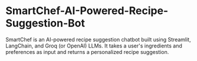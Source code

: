 # SmartChef-AI-Powered-Recipe-Suggestion-Bot
SmartChef is an AI-powered recipe suggestion chatbot built using Streamlit, LangChain, and Groq (or OpenAI) LLMs. It takes a user's ingredients and preferences as input and returns a personalized recipe suggestion.
